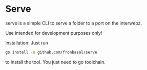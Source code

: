 # Serve
serve is a simple CLI to serve a folder to a port on the interwebz.

Use intended for development purposes only!

Installation:
Just run 
```bash
go install -u github.com/fronbasal/serve
``` 
to install the tool.
You just need to go toolchain.
